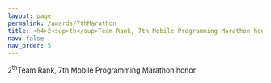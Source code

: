 ```yaml
---
layout: page
permalink: /awards/7thMarathon
title: <h4>2<sup>th</sup>Team Rank, 7th Mobile Programming Marathon honor</h4>
nav: false
nav_order: 5
---
```


2<sup>th</sup>Team Rank, 7th Mobile Programming Marathon honor



